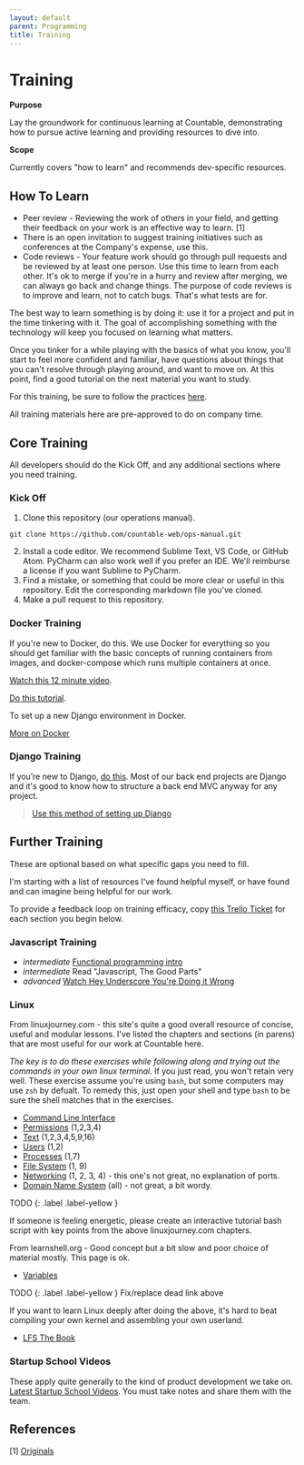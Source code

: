 ```yaml
---
layout: default
parent: Programming
title: Training
---
```


# Training

**Purpose**

Lay the groundwork for continuous learning at Countable, demonstrating
how to pursue active learning and providing resources to dive into.

**Scope**

Currently covers "how to learn" and recommends dev-specific resources.

## How To Learn

  - Peer review - Reviewing the work of others in your field, and
    getting their feedback on your work is an effective way to learn.
    \[1\]
  - There is an open invitation to suggest training initiatives such as
    conferences at the Company's expense, use this.
  - Code reviews - Your feature work should go through pull requests and
    be reviewed by at least one person. Use this time to learn from each
    other. It's ok to merge if you're in a hurry and review after
    merging, we can always go back and change things. The purpose of
    code reviews is to improve and learn, not to catch bugs. That's what
    tests are for.

The best way to learn something is by doing it: use it for a project and
put in the time tinkering with it. The goal of accomplishing something
with the technology will keep you focused on learning what matters.

Once you tinker for a while playing with the basics of what you know,
you'll start to feel more confident and familiar, have questions about
things that you can't resolve through playing around, and want to move
on. At this point, find a good tutorial on the next material you want to
study.

For this training, be sure to follow the practices
[here](PROGRAMMING.md).

All training materials here are pre-approved to do on company time.

## Core Training

All developers should do the Kick Off, and any additional sections where
you need training.

### Kick Off

1.  Clone this repository (our operations manual).

<!-- end list -->

    git clone https://github.com/countable-web/ops-manual.git

2.  Install a code editor. We recommend Sublime Text, VS Code, or GitHub
    Atom. PyCharm can also work well if you prefer an IDE. We'll
    reimburse a license if you want Sublime to PyCharm.
3.  Find a mistake, or something that could be more clear or useful in
    this repository. Edit the corresponding markdown file you've cloned.
4.  Make a pull request to this repository.

### Docker Training

If you're new to Docker, do this. We use Docker for everything so you
should get familiar with the basic concepts of running containers from
images, and docker-compose which runs multiple containers at once.

[Watch this 12 minute video](https://hackr.io/tutorial/learn-docker-in-12-minutes).

[Do this tutorial](https://docs.docker.com/compose/django/).

To set up a new Django environment in Docker.

[More on Docker](devops/DOCKER/)

### Django Training

If you’re new to Django, [do this](https://docs.djangoproject.com/en/1.11/intro/tutorial01/). Most of our back end projects are Django and it's good to know how to structure
a back end MVC anyway for any project.

> [Use this method of setting up Django](https://docs.docker.com/compose/django/)

## Further Training

These are optional based on what specific gaps you need to fill.

I'm starting with a list of resources I've found helpful myself, or have
found and can imagine being helpful for our work.

To provide a feedback loop on training efficacy, copy [this Trello Ticket](https://trello.com/c/rUsXiFoO/3-training-session-tracker-replace-title)
for each section you begin below.

### Javascript Training

  - *intermediate* [Functional programming intro](http://reactivex.io/learnrx/)
  - *intermediate* Read "Javascript, The Good Parts"
  - *advanced* [Watch Hey Underscore You're Doing it Wrong](https://www.youtube.com/watch?v=m3svKOdZijA/)

### Linux

From linuxjourney.com - this site's quite a good overall resource of
concise, useful and modular lessons. I've listed the chapters and
sections (in parens) that are most useful for our work at Countable
here.

*The key is to do these exercises while following along and trying out
the commands in your own linux terminal.* If you just read, you won't
retain very well. These exercise assume you're using `bash`, but some
computers may use `zsh` by defualt. To remedy this, just open your shell
and type `bash` to be sure the shell matches that in the exercises.

  - [Command Line Interface](https://linuxjourney.com/lesson/the-shell)
  - [Permissions](https://linuxjourney.com/lesson/file-permissions)
    (1,2,3,4)
  - [Text](https://linuxjourney.com/lesson/stdout-standard-out-redirect#)
    (1,2,3,4,5,9,16)
  - [Users](https://linuxjourney.com/lesson/users-and-groups) (1,2)
  - [Processes](https://linuxjourney.com/lesson/monitor-processes-ps-command)
    (1,7)
  - [File System](https://linuxjourney.com/lesson/filesystem-hierarchy)
    (1, 9)
  - [Networking](https://linuxjourney.com/lesson/network-basics) (1, 2,
    3, 4) - this one's not great, no explanation of ports.
  - [Domain Name System](https://linuxjourney.com/lesson/what-is-dns)
    (all) - not great, a bit wordy.

TODO
{: .label .label-yellow }

If someone is feeling energetic, please create an interactive
tutorial bash script with key points from the above linuxjourney.com
chapters.

From learnshell.org - Good concept but a bit slow and poor choice of
material mostly. This page is ok.

  - [Variables](https://www.learnshell.org/en/Variables)

TODO
{: .label .label-yellow }
Fix/replace dead link above

If you want to learn Linux deeply after doing the above, it's hard to
beat compiling your own kernel and assembling your own userland.

  - [LFS The Book](http://www.linuxfromscratch.org/lfs/view/stable/)

### Startup School Videos

These apply quite generally to the kind of product development we take
on. [Latest Startup School Videos](https://www.startupschool.org/latest). You must take notes and
share them with the team.

## References

\[1\]
[Originals](https://www.amazon.ca/Originals-How-Non-Conformists-Move-World/dp/0525429565)